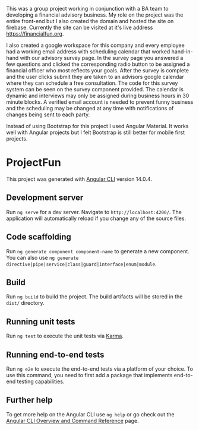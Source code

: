 This was a group project working in conjunction with a BA team to developing a financial advisory business. My role on the project was the entire front-end but I also created the domain and hosted the site on firebase. Currently the site can be visited at it's live address https://financialfun.org. 

I also created a google workspace for this company and every employee had a working email address with scheduling calendar that worked hand-in-hand with our advisory survey page. In the survey page you answered a few questions and clicked the corresponding radio button to be assigned a financial officer who most reflects your goals. After the survey is complete and the user clicks submit they are taken to an advisors google calendar where they can schedule a free consultation. The code for this survey system can be seen on the survey component provided.  The calendar is dynamic and interviews may only be assigned during business hours in 30 minute blocks. A verified email account is needed to prevent funny business and the scheduling may be changed at any time with notifications of changes being sent to each party. 

Instead of using Bootstrap for this project I used Angular Material. It works well with Angular projects but I felt Bootstrap is still better for mobile first projects.

# ProjectFun

This project was generated with [Angular CLI](https://github.com/angular/angular-cli) version 14.0.4.

## Development server

Run `ng serve` for a dev server. Navigate to `http://localhost:4200/`. The application will automatically reload if you change any of the source files.

## Code scaffolding

Run `ng generate component component-name` to generate a new component. You can also use `ng generate directive|pipe|service|class|guard|interface|enum|module`.

## Build

Run `ng build` to build the project. The build artifacts will be stored in the `dist/` directory.

## Running unit tests

Run `ng test` to execute the unit tests via [Karma](https://karma-runner.github.io).

## Running end-to-end tests

Run `ng e2e` to execute the end-to-end tests via a platform of your choice. To use this command, you need to first add a package that implements end-to-end testing capabilities.

## Further help

To get more help on the Angular CLI use `ng help` or go check out the [Angular CLI Overview and Command Reference](https://angular.io/cli) page.
